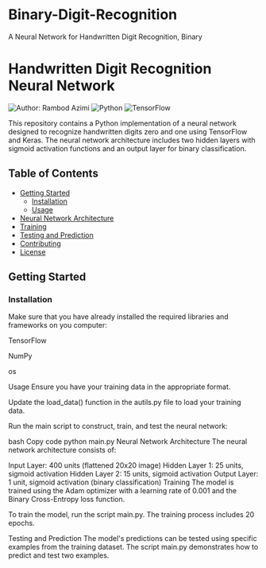 # Binary-Digit-Recognition
A Neural Network for Handwritten Digit Recognition, Binary

# Handwritten Digit Recognition Neural Network

![Author: Rambod Azimi](https://img.shields.io/badge/Author-Rambod%20Azimi-blue)
![Python](https://img.shields.io/badge/Python-3.7%2B-blue)
![TensorFlow](https://img.shields.io/badge/TensorFlow-2.x%2B-orange)

This repository contains a Python implementation of a neural network designed to recognize handwritten digits zero and one using TensorFlow and Keras. The neural network architecture includes two hidden layers with sigmoid activation functions and an output layer for binary classification.

## Table of Contents

- [Getting Started](#getting-started)
  - [Installation](#installation)
  - [Usage](#usage)
- [Neural Network Architecture](#neural-network-architecture)
- [Training](#training)
- [Testing and Prediction](#testing-and-prediction)
- [Contributing](#contributing)
- [License](#license)

## Getting Started

### Installation
Make sure that you have already installed the required libraries and frameworks on you computer:

TensorFlow

NumPy

os

Usage
Ensure you have your training data in the appropriate format.

Update the load_data() function in the autils.py file to load your training data.

Run the main script to construct, train, and test the neural network:

bash
Copy code
python main.py
Neural Network Architecture
The neural network architecture consists of:

Input Layer: 400 units (flattened 20x20 image)
Hidden Layer 1: 25 units, sigmoid activation
Hidden Layer 2: 15 units, sigmoid activation
Output Layer: 1 unit, sigmoid activation (binary classification)
Training
The model is trained using the Adam optimizer with a learning rate of 0.001 and the Binary Cross-Entropy loss function.

To train the model, run the script main.py. The training process includes 20 epochs.

Testing and Prediction
The model's predictions can be tested using specific examples from the training dataset. The script main.py demonstrates how to predict and test two examples.
